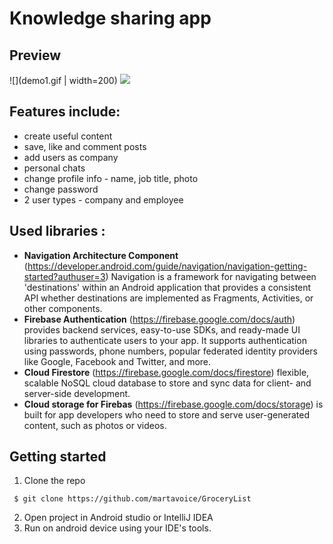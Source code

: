 # Knowledge sharing app

## Preview
![](demo1.gif | width=200) 
![](demo2.gif)

## Features include:
* create useful content
* save, like and comment posts
* add users as company
* personal chats
* change profile info - name, job title, photo 
* change password
* 2 user types - company and employee

## Used libraries :
* **Navigation Architecture Component** (https://developer.android.com/guide/navigation/navigation-getting-started?authuser=3) Navigation is a framework for navigating between 'destinations' within an Android application that provides a consistent API whether destinations are implemented as Fragments, Activities, or other components.
* **Firebase Authentication** (https://firebase.google.com/docs/auth) provides backend services, easy-to-use SDKs, and ready-made UI libraries to authenticate users to your app. It supports authentication using passwords, phone numbers, popular federated identity providers like Google, Facebook and Twitter, and more.
* **Cloud Firestore** (https://firebase.google.com/docs/firestore) flexible, scalable NoSQL cloud database to store and sync data for client- and server-side development.
* **Cloud storage for Firebas** (https://firebase.google.com/docs/storage) is built for app developers who need to store and serve user-generated content, such as photos or videos.

## Getting started
1. Clone the repo
```
 $ git clone https://github.com/martavoice/GroceryList
 ```
2. Open project in Android studio or IntelliJ IDEA
3. Run on android device using your IDE's tools.
